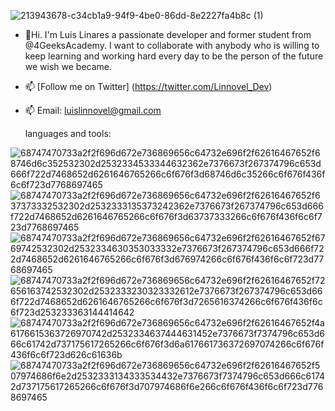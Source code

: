   ![213943678-c34cb1a9-94f9-4be0-86dd-8e2227fa4b8c (1)](https://github.com/Linnovel/Linnovel/assets/117125597/118a68f3-d70a-4725-9258-33f2343f7167)
- 👋Hi. I'm Luis Linares a passionate developer and former student from @4GeeksAcademy. I want to collaborate with anybody who is willing to keep learning and working hard every day to be the person of the future we wish we became.
- 📫  [Follow me on Twitter] (https://twitter.com/Linnovel_Dev)
- 📫 Email: luislinnovel@gmail.com

  languages and tools:
  
![68747470733a2f2f696d672e736869656c64732e696f2f62616467652f68746d6c352532302d2532334533344632362e7376673f267374796c653d666f722d7468652d6261646765266c6f676f3d68746d6c35266c6f676f436f6c6f723d7768697465](https://github.com/Linnovel/Linnovel/assets/117125597/34bb3ed8-e93a-46b7-a429-c5c5f6bbf27c)
![68747470733a2f2f696d672e736869656c64732e696f2f62616467652f637373332532302d2532333135373242362e7376673f267374796c653d666f722d7468652d6261646765266c6f676f3d63737333266c6f676f436f6c6f723d7768697465](https://github.com/Linnovel/Linnovel/assets/117125597/4afd8493-3f8b-4949-bca2-3c7d7705ec7f)
![68747470733a2f2f696d672e736869656c64732e696f2f62616467652f6769742532302d2532334630353033332e7376673f267374796c653d666f722d7468652d6261646765266c6f676f3d676974266c6f676f436f6c6f723d7768697465](https://github.com/Linnovel/Linnovel/assets/117125597/314b0194-ab6d-45dd-a196-844e8dcfeea2)
![68747470733a2f2f696d672e736869656c64732e696f2f62616467652f72656163742532302d2532333230323332612e7376673f267374796c653d666f722d7468652d6261646765266c6f676f3d7265616374266c6f676f436f6c6f723d253233363144414642](https://github.com/Linnovel/Linnovel/assets/117125597/4bccc72e-3f2f-4c23-bf20-e86df8e3cc07)
![68747470733a2f2f696d672e736869656c64732e696f2f62616467652f4a6176615363726970742d2532334637444631452e7376673f7374796c653d666c61742d737175617265266c6f676f3d6a617661736372697074266c6f676f436f6c6f723d626c61636b](https://github.com/Linnovel/Linnovel/assets/117125597/4bf7c9c7-a25b-428c-b7be-20be5c4cc7b2)
![68747470733a2f2f696d672e736869656c64732e696f2f62616467652f507974686f6e2d2532333134333534432e7376673f7374796c653d666c61742d737175617265266c6f676f3d707974686f6e266c6f676f436f6c6f723d7768697465](https://github.com/Linnovel/Linnovel/assets/117125597/dfac8faa-bf3a-411d-b47d-65186ef32ba0)





